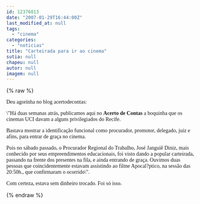 ```yaml
---
id: 12376013
date: "2007-01-29T16:44:00Z"
last_modified_at: null
tags:
  - "cinema"
categories:
  - "noticias"
title: "Carteirada para ir ao cinema"
sutia: null
chapeu: null
autor: null
imagem: null
---
```

{% raw %}
<p><P><FONT face=Verdana>Deu agorinha no blog acertodecontas:</FONT></P></p>
<p><P><FONT face=Verdana>\"Há duas semanas atrás, publicamos aqui no <B>Acerto de Contas</B> a boquinha que os cinemas UCI davam a alguns privilegiados do Recife.</FONT></P></p>
<p><P><FONT face=Verdana>Bastava mostrar a identificação funcional como procurador, promotor, delegado, juiz e afins, para entrar de graça no cinema.</FONT></P></p>
<p><P><FONT face=Verdana>Pois no sábado passado, o Procurador Regional do Trabalho, José Janguiê Diniz,&nbsp;mais conhecido por seus empreendimentos educacionais, foi visto dando a popular carteirada, passando na frente dos presentes na fila, e ainda entrando de graça. Ouvimos duas pessoas que coincidentemente estavam assistindo ao filme Apocal?ptico, na sessão das 20:50h., que confirmaram o ocorrido\".</FONT></P></p>
<p><P><FONT face=Verdana>Com certeza, estava sem dinheiro trocado. Foi só isso.</FONT></P> </p>
{% endraw %}